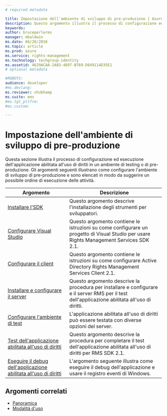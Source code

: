```yaml
---
# required metadata

title: Impostazione dell'ambiente di sviluppo di pre-produzione | Azure RMS
description: Questo argomento illustra il processo di configurazione ed esecuzione dell'applicazione abilitata all'uso di diritti in un ambiente di testing o di pre-produzione.
keywords:
author: bruceperlerms
manager: mbaldwin
ms.date: 04/28/2016
ms.topic: article
ms.prod: azure
ms.service: rights-management
ms.technology: techgroup-identity
ms.assetid: 4629ACAA-2A83-4697-B769-D649114D35E1
# optional metadata

#ROBOTS:
audience: developer
#ms.devlang:
ms.reviewer: shubhamp
ms.suite: ems
#ms.tgt_pltfrm:
#ms.custom:

---
```


# Impostazione dell'ambiente di sviluppo di pre-produzione

Questa sezione illustra il processo di configurazione ed esecuzione dell'applicazione abilitata all'uso di diritti in un ambiente di testing o di pre-produzione. Gli argomenti seguenti illustrano come configurare l'ambiente di sviluppo di pre-produzione e sono elencati in modo da suggerire un possibile ordine di esecuzione delle attività.

|Argomento|Descrizione|
|-----|-----------|
|[Installare l'SDK](create-your-first-rights-aware-application.md)|Questo argomento descrive l'installazione degli strumenti per sviluppatori.|
|[Configurare Visual Studio](how-to-configure-a-visual-studio-project-to-use-the-ad-rms-sdk-2-0.md)|Questo argomento contiene le istruzioni su come configurare un progetto di Visual Studio per usare Rights Management Services SDK 2.1.|
|[Configurare il client](how-to-configure-the-ad-rms-client-2-0.md)|Questo argomento contiene le istruzioni su come configurare Active Directory Rights Management Services Client 2.1.|
|[Installare e configurare il server](how-to-install-and-configure-an-rms-server.md)|Questo argomento descrive la procedura per installare e configurare e il server RMS per il test dell'applicazione abilitata all'uso di diritti.|
|[Configurare l'ambiente di test](how-to-set-up-your-test-environment.md)|L'applicazione abilitata all'uso di diritti può essere testata con diverse opzioni del server.|
|[Test dell'applicazione abilitata all'uso di diritti](running-your-first-application.md)|Questo argomento descrive la procedura per completare il test dell'applicazione abilitata all'uso di diritti per RMS SDK 2.1.
|[Eseguire il debug dell'applicazione abilitata all'uso di diritti](debugging-applications-that-use-ad-rms.md)|L'argomento seguente illustra come eseguire il debug dell'applicazione e usare il registro eventi di Windows.|


## Argomenti correlati

* [Panoramica](ad-rms-overview.md)
* [Modalità d'uso](how-to-use-msipc.md)
 

 


<!--HONumber=Apr16_HO4-->



